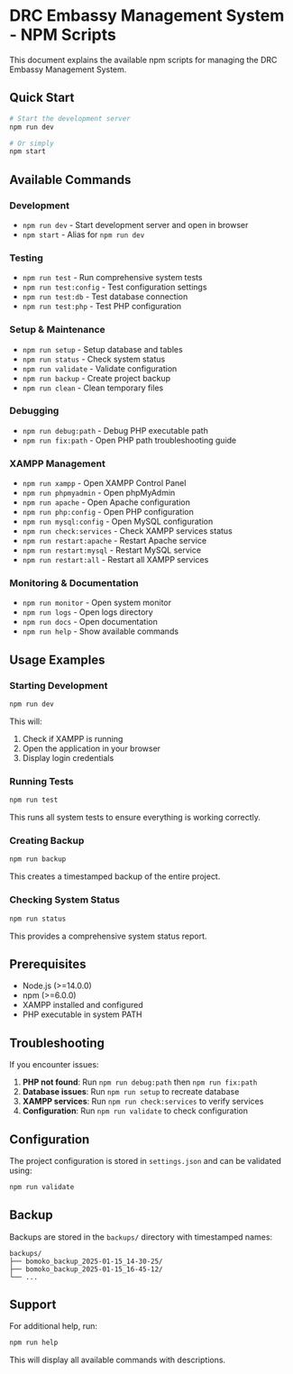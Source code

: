 # DRC Embassy Management System - NPM Scripts

This document explains the available npm scripts for managing the DRC Embassy Management System.

## Quick Start

```bash
# Start the development server
npm run dev

# Or simply
npm start
```

## Available Commands

### Development
- `npm run dev` - Start development server and open in browser
- `npm start` - Alias for `npm run dev`

### Testing
- `npm run test` - Run comprehensive system tests
- `npm run test:config` - Test configuration settings
- `npm run test:db` - Test database connection
- `npm run test:php` - Test PHP configuration

### Setup & Maintenance
- `npm run setup` - Setup database and tables
- `npm run status` - Check system status
- `npm run validate` - Validate configuration
- `npm run backup` - Create project backup
- `npm run clean` - Clean temporary files

### Debugging
- `npm run debug:path` - Debug PHP executable path
- `npm run fix:path` - Open PHP path troubleshooting guide

### XAMPP Management
- `npm run xampp` - Open XAMPP Control Panel
- `npm run phpmyadmin` - Open phpMyAdmin
- `npm run apache` - Open Apache configuration
- `npm run php:config` - Open PHP configuration
- `npm run mysql:config` - Open MySQL configuration
- `npm run check:services` - Check XAMPP services status
- `npm run restart:apache` - Restart Apache service
- `npm run restart:mysql` - Restart MySQL service
- `npm run restart:all` - Restart all XAMPP services

### Monitoring & Documentation
- `npm run monitor` - Open system monitor
- `npm run logs` - Open logs directory
- `npm run docs` - Open documentation
- `npm run help` - Show available commands

## Usage Examples

### Starting Development
```bash
npm run dev
```
This will:
1. Check if XAMPP is running
2. Open the application in your browser
3. Display login credentials

### Running Tests
```bash
npm run test
```
This runs all system tests to ensure everything is working correctly.

### Creating Backup
```bash
npm run backup
```
This creates a timestamped backup of the entire project.

### Checking System Status
```bash
npm run status
```
This provides a comprehensive system status report.

## Prerequisites

- Node.js (>=14.0.0)
- npm (>=6.0.0)
- XAMPP installed and configured
- PHP executable in system PATH

## Troubleshooting

If you encounter issues:

1. **PHP not found**: Run `npm run debug:path` then `npm run fix:path`
2. **Database issues**: Run `npm run setup` to recreate database
3. **XAMPP services**: Run `npm run check:services` to verify services
4. **Configuration**: Run `npm run validate` to check configuration

## Configuration

The project configuration is stored in `settings.json` and can be validated using:
```bash
npm run validate
```

## Backup

Backups are stored in the `backups/` directory with timestamped names:
```
backups/
├── bomoko_backup_2025-01-15_14-30-25/
├── bomoko_backup_2025-01-15_16-45-12/
└── ...
```

## Support

For additional help, run:
```bash
npm run help
```

This will display all available commands with descriptions. 